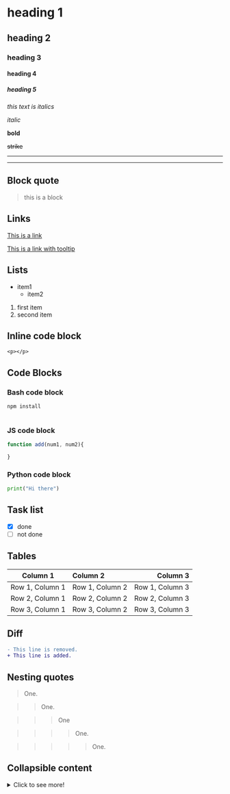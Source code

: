# heading 1
## heading 2
### heading 3
#### heading 4
##### heading 5

<!-- Italics -->
*this text is italics*

_italic_

<!-- Bold -->
**bold**

<!-- Strike Through -->
~~strike~~

<!-- Horizontal Line -->

--- 
___

## Block quote

<!-- Block quote -->
> this is a block

## Links
<!-- links -->
[This is a link](google.com)

[This is a link with tooltip](google.com "tooltip")

## Lists

<!-- Unordered List -->
* item1
    * item2

<!--Ordered List -->

1. first item
2. second item

## Inline code block
<!-- inline code block -->
`<p></p>`

<!-- github md -->

## Code Blocks
### Bash code block

<!-- Bash script block -->

```bash
npm install
    
```
### JS code block

<!-- JS Block -->

```javascript
function add(num1, num2){

}

```
### Python code block

<!-- Python block -->

```python
print("Hi there")
```

## Task list
<!-- task list -->
* [x] done
* [ ] not done

## Tables
<!-- tables -->
<!-- Note that :---: means center aligned -->
<!-- Note that ---: means right aligned -->
<!-- Note that :--- means left aligned -->

|    Column 1     | Column 2        |        Column 3 |
| :-------------: | :-------------- | --------------: |
| Row 1, Column 1 | Row 1, Column 2 | Row 1, Column 3 |
| Row 2, Column 1 | Row 2, Column 2 | Row 2, Column 3 |
| Row 3, Column 1 | Row 3, Column 2 | Row 3, Column 3 |

## Diff
<!-- Diff -->
```diff
- This line is removed.
+ This line is added.
```


## Nesting quotes

> One.

>> One.

>>> One

>>>> One.

>>>>> One.

## Collapsible content

   <details>
    <summary>Click to see more!</summary>
    
    ## More awesome tips!

    - item 1 
    - item 2
   </details>
